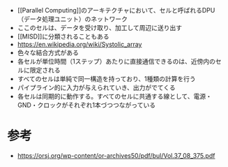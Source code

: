 - [[Parallel Computing]]のアーキテクチャにおいて、セルと呼ばれるDPU（データ処理ユニット）のネットワーク
- ここのセルは、データを受け取り、加工して周辺に送り出す
- [[MISD]]に分類されることもある
- https://en.wikipedia.org/wiki/Systolic_array
- 色々な結合方式がある
- 各セルが単位時間（1ステップ）あたりに直接通信できるのは、近傍内のセルに限定される
- すべてのセルは単純で同一構造を持っており、1種類の計算を行う
- パイプライン的に入力が与えられていき、出力がでてくる
- 各セルは同期的に動作する。すべてのセルに共通する線として、電源・GND・クロックがそれぞれ1本づつつながっている

# 参考
- https://orsj.org/wp-content/or-archives50/pdf/bul/Vol.37_08_375.pdf